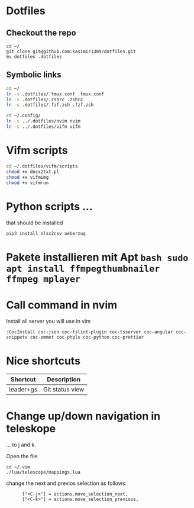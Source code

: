 # Dotfiles

## Checkout the repo

```
cd ~/
git clone git@github.com:kasimir1309/dotfiles.git
mv dotfiles .dotfiles

```

## Symbolic links

```bash
cd ~/
ln -s .dotfiles/.tmux.conf .tmux.conf
ln -s .dotfiles/.zshrc .zshrc
ln -s .dotfiles/.fzf.zsh .fzf.zsh

cd ~/.config/
ln -s ../.dotfiles/nvim nvim
ln -s ../.dotfiles/vifm vifm
```


# Vifm scripts
```bash
cd ~/.dotfiles/vifm/scripts
chmod +x docx2txt.pl
chmod +x vifmimg
chmod +x vifmrun
```

# Python scripts ...
that should be installed
```
pip3 install xlsx2csv ueberzug
```
# Pakete installieren mit Apt ```bash sudo apt install ffmpegthumbnailer ffmpeg mplayer ```
# Call command in nvim
Install all server you will use in vim
```
:CocInstall coc-json coc-tslint-plugin coc-tsserver coc-angular coc-snippets coc-emmet coc-phpls coc-python coc-prettier
```

# Nice shortcuts

| Shortcut | Description |
|----------|----------------------------------------------------------|
| leader+gs| Git status view                                          |




# Change up/down navigation in teleskope
... to j and k.

Open the file
```
cd ~/.vim
./lua/telescope/mappings.lua
```

change the next and previos selection as follows:

```
      ["<C-j>"] = actions.move_selection_next,
      ["<C-k>"] = actions.move_selection_previous,
```
